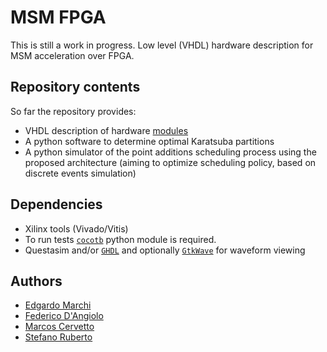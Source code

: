 # MSM FPGA

This is still a work in progress.
Low level (VHDL) hardware description for MSM acceleration over FPGA.

## Repository contents

So far the repository provides:

* VHDL description of hardware [modules](hdl/README.md)
* A python software to determine optimal Karatsuba partitions
* A python simulator of the point additions scheduling process using the proposed architecture (aiming to optimize scheduling policy, based on discrete events simulation)

## Dependencies
* Xilinx tools (Vivado/Vitis)
* To run tests [```cocotb```](https://www.cocotb.org/) python module is required.
* Questasim and/or [```GHDL```](https://github.com/ghdl/ghdl) and optionally [```GtkWave```](https://github.com/gtkwave/gtkwave) for waveform viewing

## Authors
* [Edgardo Marchi](https://github.com/edgardomarchi)
* [Federico D'Angiolo](https://github.com/fgdangiolo)
* [Marcos Cervetto](https://github.com/twint)
* [Stefano Ruberto](https://github.com/stefmr)
